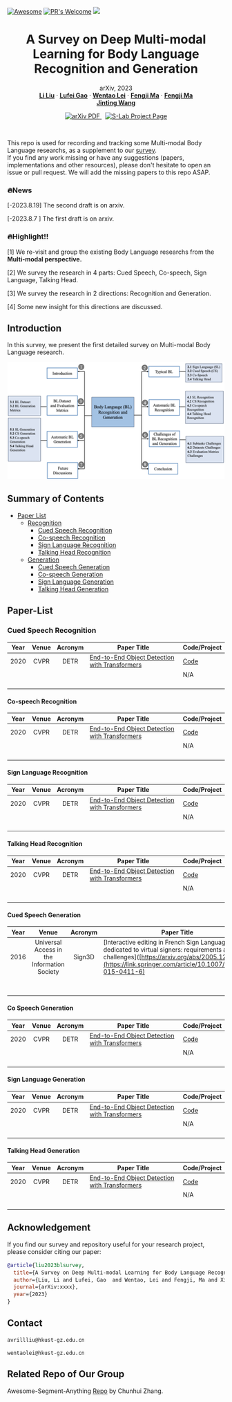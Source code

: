  <!-- # <p align=center>`awesome gan-inversion`</p> -->
[![Awesome](https://cdn.rawgit.com/sindresorhus/awesome/d7305f38d29fed78fa85652e3a63e154dd8e8829/media/badge.svg)](https://github.com/sindresorhus/awesome)
[![PR's Welcome](https://img.shields.io/badge/PRs-welcome-brightgreen.svg?style=flat)](https://github.com/lxtGH/Awesome-Segmenation-With-Transformer/pulls)
![](https://img.shields.io/badge/Status-building-red)
<br />

<p align="center">
  <h1 align="center">A Survey on Deep Multi-modal Learning for Body Language Recognition and Generation</h1>
  <p align="center">
    arXiv, 2023
    <br />
    <a href="/"><strong>Li Liu</strong></a>
    ·
    <a href="/"><strong>Lufei Gao</strong></a>
    ·
    <a href="/"><strong>Wentao Lei</strong></a>
    ·
    <a href="/"><strong>Fengji Ma</strong></a>
    ·
    <a href="/"><strong>Fengji Ma</strong></a>
    <br />
    <a href="/"><strong>Jinting Wang</strong></a>
  </p>

  <p align="center">
    <a href='link'>
      <img src='https://img.shields.io/badge/Paper-PDF-green?style=flat&logo=arXiv&logoColor=green' alt='arXiv PDF'>
    </a>
    <a href='link' style='padding-left: 0.5rem;'>
      <img src='https://img.shields.io/badge/Project-Page-blue?style=flat&logo=Google%20chrome&logoColor=blue' alt='S-Lab Project Page'>
    </a>
  </p>
<br />

This repo is used for recording and tracking some Multi-modal Body Language researchs,
as a supplement to our [survey](link).  
If you find any work missing or have any suggestions (papers, implementations and other resources), please don't hesitate to open an issue or pull request.
We will add the missing papers to this repo ASAP.


### 🔥News
[-2023.8.19] The second draft is on arxiv. 

[-2023.8.7 ] The first draft is on arxiv. 

### 🔥Highlight!!

[1] We re-visit and group the existing Body Language researchs from the **Multi-modal perspective.**

[2] We survey the research in 4 parts: Cued Speech, Co-speech, Sign Language, Talking Head.

[3] We survey the research in 2 directions: Recognition and Generation.

[4] Some new insight for this directions are discussed.


## Introduction

In this survey, we present the first detailed survey on Multi-modal Body Language research.

![Alt Text](Outline-paper.png)

## Summary of Contents

- [Paper List](#Paper-List)
  - [Recognition](#Recognition)
    - [Cued Speech Recognition](#Cued-Speech-Recognition)
    - [Co-speech Recognition](#Co-speech-Recognition)
    - [Sign Language Recognition](#Sign-Language-Recognition)
    - [Talking Head Recognition](#Talking-Head-Recognition)
  - [Generation](#Generation)
    - [Cued Speech Generation](#Cued-Speech-Generation)
    - [Co-speech Generation](#Co-speech-Generation)
    - [Sign Language Generation](#Co-Language-Generation)
    - [Talking Head Generation](#Talking-Head-Generation)

[//]: # (  )

## Paper-List

### Cued Speech Recognition

| Year |  Venue  |     Acronym     | Paper Title                                                                                                           | Code/Project                                                 |
|:----:|:-------:|:---------------:|-----------------------------------------------------------------------------------------------------------------------|--------------------------------------------------------------|
| 2020 |  CVPR   |      DETR       | [End-to-End Object Detection with Transformers](https://arxiv.org/abs/2005.12872)                                     | [Code](https://github.com/facebookresearch/detr)             |
|      |         |                 |                                                                                                                       |  N/A                                                         |
|      |         |                 |                                                                                                                       |                                                              |
|      |         |                 |                                                                                                                       |                                                              |
|      |         |                 |                                                                                                                       |                                                              |
|      |         |                 |                                                                                                                       |                                                              |

#### Co-speech Recognition

| Year |  Venue  |     Acronym     | Paper Title                                                                                                           | Code/Project                                                 |
|:----:|:-------:|:---------------:|-----------------------------------------------------------------------------------------------------------------------|--------------------------------------------------------------|
| 2020 |  CVPR   |      DETR       | [End-to-End Object Detection with Transformers](https://arxiv.org/abs/2005.12872)                                     | [Code](https://github.com/facebookresearch/detr)             |
|      |         |                 |                                                                                                                       |  N/A                                                         |
|      |         |                 |                                                                                                                       |                                                              |
|      |         |                 |                                                                                                                       |                                                              |
|      |         |                 |                                                                                                                       |                                                              |
|      |         |                 |                                                                                                                       |                                                              |

#### Sign Language Recognition

| Year |  Venue  |     Acronym     | Paper Title                                                                                                           | Code/Project                                                 |
|:----:|:-------:|:---------------:|-----------------------------------------------------------------------------------------------------------------------|--------------------------------------------------------------|
| 2020 |  CVPR   |      DETR       | [End-to-End Object Detection with Transformers](https://arxiv.org/abs/2005.12872)                                     | [Code](https://github.com/facebookresearch/detr)             |
|      |         |                 |                                                                                                                       |  N/A                                                         |
|      |         |                 |                                                                                                                       |                                                              |
|      |         |                 |                                                                                                                       |                                                              |
|      |         |                 |                                                                                                                       |                                                              |
|      |         |                 |                                                                                                                       |                                                              |

#### Talking Head Recognition

| Year |  Venue  |     Acronym     | Paper Title                                                                                                           | Code/Project                                                 |
|:----:|:-------:|:---------------:|-----------------------------------------------------------------------------------------------------------------------|--------------------------------------------------------------|
| 2020 |  CVPR   |      DETR       | [End-to-End Object Detection with Transformers](https://arxiv.org/abs/2005.12872)                                     | [Code](https://github.com/facebookresearch/detr)             |
|      |         |                 |                                                                                                                       |  N/A                                                         |
|      |         |                 |                                                                                                                       |                                                              |
|      |         |                 |                                                                                                                       |                                                              |
|      |         |                 |                                                                                                                       |                                                              |
|      |         |                 |                                                                                                                       |                                                              |

#### Cued Speech Generation

| Year |  Venue  |     Acronym     | Paper Title                                                                                                           | Code/Project                                                 |
|:----:|:-------:|:---------------:|-----------------------------------------------------------------------------------------------------------------------|--------------------------------------------------------------|
| 2016 |  Universal Access in the Information Society   |      Sign3D     | [Interactive editing in French Sign Language dedicated to virtual signers: requirements and challenges]([https://arxiv.org/abs/2005.12872](https://link.springer.com/article/10.1007/s10209-015-0411-6)                                     | N/A              |
|      |         |                 |                                                                                                                       |  N/A                                                         |
|      |         |                 |                                                                                                                       |                                                              |
|      |         |                 |                                                                                                                       |                                                              |
|      |         |                 |                                                                                                                       |                                                              |
|      |         |                 |                                                                                                                       |                                                              |


#### Co Speech Generation

| Year |  Venue  |     Acronym     | Paper Title                                                                                                           | Code/Project                                                 |
|:----:|:-------:|:---------------:|-----------------------------------------------------------------------------------------------------------------------|--------------------------------------------------------------|
| 2020 |  CVPR   |      DETR       | [End-to-End Object Detection with Transformers](https://arxiv.org/abs/2005.12872)                                     | [Code](https://github.com/facebookresearch/detr)             |
|      |         |                 |                                                                                                                       |  N/A                                                         |
|      |         |                 |                                                                                                                       |                                                              |
|      |         |                 |                                                                                                                       |                                                              |
|      |         |                 |                                                                                                                       |                                                              |
|      |         |                 |                                                                                                                       |                                                              |


#### Sign Language Generation

| Year |  Venue  |     Acronym     | Paper Title                                                                                                           | Code/Project                                                 |
|:----:|:-------:|:---------------:|-----------------------------------------------------------------------------------------------------------------------|--------------------------------------------------------------|
| 2020 |  CVPR   |      DETR       | [End-to-End Object Detection with Transformers](https://arxiv.org/abs/2005.12872)                                     | [Code](https://github.com/facebookresearch/detr)             |
|      |         |                 |                                                                                                                       |  N/A                                                         |
|      |         |                 |                                                                                                                       |                                                              |
|      |         |                 |                                                                                                                       |                                                              |
|      |         |                 |                                                                                                                       |                                                              |
|      |         |                 |                                                                                                                       |                                                              |

#### Talking Head Generation

| Year |  Venue  |     Acronym     | Paper Title                                                                                                           | Code/Project                                                 |
|:----:|:-------:|:---------------:|-----------------------------------------------------------------------------------------------------------------------|--------------------------------------------------------------|
| 2020 |  CVPR   |      DETR       | [End-to-End Object Detection with Transformers](https://arxiv.org/abs/2005.12872)                                     | [Code](https://github.com/facebookresearch/detr)             |
|      |         |                 |                                                                                                                       |  N/A                                                         |
|      |         |                 |                                                                                                                       |                                                              |
|      |         |                 |                                                                                                                       |                                                              |
|      |         |                 |                                                                                                                       |                                                              |
|      |         |                 |                                                                                                                       |                                                              |

## Acknowledgement

If you find our survey and repository useful for your research project, please consider citing our paper:

```bibtex
@article{liu2023blsurvey,
  title={A Survey on Deep Multi-modal Learning for Body Language Recognition and Generation},
  author={Liu, Li and Lufei, Gao  and Wentao, Lei and Fengji, Ma and Xiaotian, Lin and Jinting, Wang },
  journal={arXiv:xxxx},
  year={2023}
}
```
## Contact
```
avrillliu@hkust-gz.edu.cn
```
```
wentaolei@hkust-gz.edu.cn
```
## Related Repo of Our Group

Awesome-Segment-Anything [Repo](https://github.com/liliu-avril/Awesome-Segment-Anything) by Chunhui Zhang.

